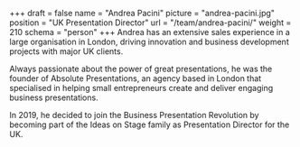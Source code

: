 +++
draft		= false
name		= "Andrea Pacini"
picture		= "andrea-pacini.jpg"
position 	= "UK Presentation Director"
url			= "/team/andrea-pacini/"
weight		= 210
schema		= "person"
+++
Andrea has an extensive sales experience in a large organisation in London, driving innovation and business development projects with major UK clients.

Always passionate about the power of great presentations, he was the founder of Absolute Presentations, an agency based in London that specialised in helping small entrepreneurs create and deliver engaging business presentations. 

In 2019, he decided to join the Business Presentation Revolution by becoming part of the Ideas on Stage family as Presentation Director for the UK.